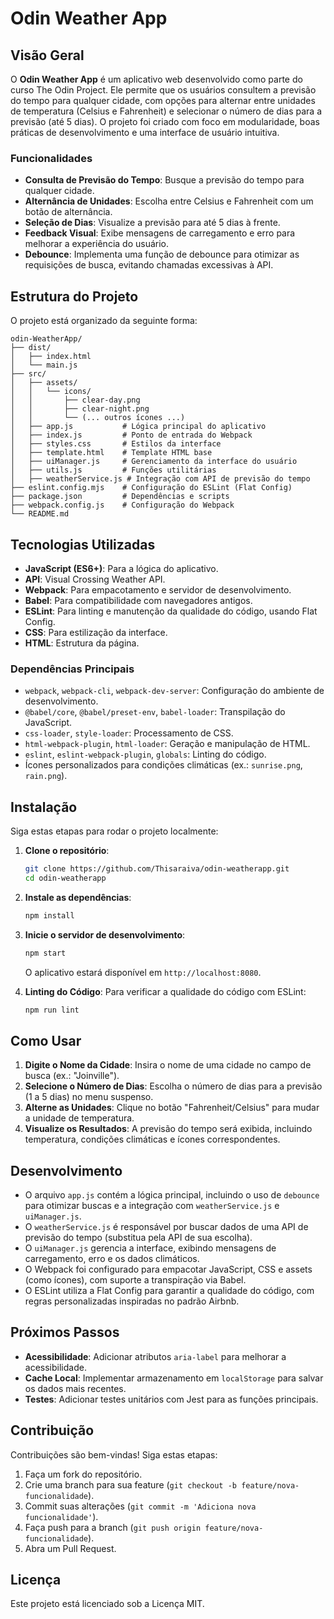# Odin Weather App

## Visão Geral

O **Odin Weather App** é um aplicativo web desenvolvido como parte do curso The Odin Project. Ele permite que os usuários consultem a previsão do tempo para qualquer cidade, com opções para alternar entre unidades de temperatura (Celsius e Fahrenheit) e selecionar o número de dias para a previsão (até 5 dias). O projeto foi criado com foco em modularidade, boas práticas de desenvolvimento e uma interface de usuário intuitiva.

### Funcionalidades

- **Consulta de Previsão do Tempo**: Busque a previsão do tempo para qualquer cidade.
- **Alternância de Unidades**: Escolha entre Celsius e Fahrenheit com um botão de alternância.
- **Seleção de Dias**: Visualize a previsão para até 5 dias à frente.
- **Feedback Visual**: Exibe mensagens de carregamento e erro para melhorar a experiência do usuário.
- **Debounce**: Implementa uma função de debounce para otimizar as requisições de busca, evitando chamadas excessivas à API.

## Estrutura do Projeto

O projeto está organizado da seguinte forma:

```
odin-WeatherApp/
├── dist/
│   ├── index.html
│   └── main.js
├── src/
│   ├── assets/
│   │   └── icons/
│   │       ├── clear-day.png
│   │       ├── clear-night.png
│   │       └── (... outros ícones ...)
│   ├── app.js           # Lógica principal do aplicativo
│   ├── index.js         # Ponto de entrada do Webpack
│   ├── styles.css       # Estilos da interface
│   ├── template.html    # Template HTML base
│   ├── uiManager.js     # Gerenciamento da interface do usuário
│   ├── utils.js         # Funções utilitárias
│   ├── weatherService.js # Integração com API de previsão do tempo
├── eslint.config.mjs    # Configuração do ESLint (Flat Config)
├── package.json         # Dependências e scripts
├── webpack.config.js    # Configuração do Webpack
└── README.md
```

## Tecnologias Utilizadas

- **JavaScript (ES6+)**: Para a lógica do aplicativo.
- **API**: Visual Crossing Weather API.
- **Webpack**: Para empacotamento e servidor de desenvolvimento.
- **Babel**: Para compatibilidade com navegadores antigos.
- **ESLint**: Para linting e manutenção da qualidade do código, usando Flat Config.
- **CSS**: Para estilização da interface.
- **HTML**: Estrutura da página.

### Dependências Principais

- `webpack`, `webpack-cli`, `webpack-dev-server`: Configuração do ambiente de desenvolvimento.
- `@babel/core`, `@babel/preset-env`, `babel-loader`: Transpilação do JavaScript.
- `css-loader`, `style-loader`: Processamento de CSS.
- `html-webpack-plugin`, `html-loader`: Geração e manipulação de HTML.
- `eslint`, `eslint-webpack-plugin`, `globals`: Linting do código.
- Ícones personalizados para condições climáticas (ex.: `sunrise.png`, `rain.png`).

## Instalação

Siga estas etapas para rodar o projeto localmente:

1. **Clone o repositório**:
   ```bash
   git clone https://github.com/Thisaraiva/odin-weatherapp.git
   cd odin-weatherapp
   ```

2. **Instale as dependências**:
   ```bash
   npm install
   ```

3. **Inicie o servidor de desenvolvimento**:
   ```bash
   npm start
   ```
   O aplicativo estará disponível em `http://localhost:8080`.

4. **Linting do Código**:
   Para verificar a qualidade do código com ESLint:
   ```bash
   npm run lint
   ```

## Como Usar

1. **Digite o Nome da Cidade**: Insira o nome de uma cidade no campo de busca (ex.: "Joinville").
2. **Selecione o Número de Dias**: Escolha o número de dias para a previsão (1 a 5 dias) no menu suspenso.
3. **Alterne as Unidades**: Clique no botão "Fahrenheit/Celsius" para mudar a unidade de temperatura.
4. **Visualize os Resultados**: A previsão do tempo será exibida, incluindo temperatura, condições climáticas e ícones correspondentes.

## Desenvolvimento

- O arquivo `app.js` contém a lógica principal, incluindo o uso de `debounce` para otimizar buscas e a integração com `weatherService.js` e `uiManager.js`.
- O `weatherService.js` é responsável por buscar dados de uma API de previsão do tempo (substitua pela API de sua escolha).
- O `uiManager.js` gerencia a interface, exibindo mensagens de carregamento, erro e os dados climáticos.
- O Webpack foi configurado para empacotar JavaScript, CSS e assets (como ícones), com suporte a transpiração via Babel.
- O ESLint utiliza a Flat Config para garantir a qualidade do código, com regras personalizadas inspiradas no padrão Airbnb.

## Próximos Passos

- **Acessibilidade**: Adicionar atributos `aria-label` para melhorar a acessibilidade.
- **Cache Local**: Implementar armazenamento em `localStorage` para salvar os dados mais recentes.
- **Testes**: Adicionar testes unitários com Jest para as funções principais.

## Contribuição

Contribuições são bem-vindas! Siga estas etapas:

1. Faça um fork do repositório.
2. Crie uma branch para sua feature (`git checkout -b feature/nova-funcionalidade`).
3. Commit suas alterações (`git commit -m 'Adiciona nova funcionalidade'`).
4. Faça push para a branch (`git push origin feature/nova-funcionalidade`).
5. Abra um Pull Request.

## Licença

Este projeto está licenciado sob a Licença MIT.